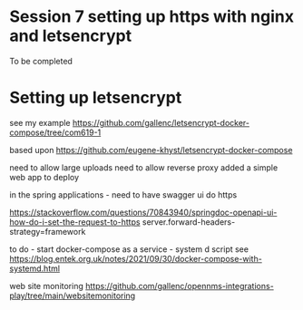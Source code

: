 # Session 7 setting up https with nginx and letsencrypt

To be completed


# Setting up letsencrypt

see my example https://github.com/gallenc/letsencrypt-docker-compose/tree/com619-1

based upon https://github.com/eugene-khyst/letsencrypt-docker-compose 

need to allow large uploads
need to allow reverse proxy
added a simple web app to deploy 

in the spring applications - need to have swagger ui do https

https://stackoverflow.com/questions/70843940/springdoc-openapi-ui-how-do-i-set-the-request-to-https
server.forward-headers-strategy=framework

to do - start docker-compose as a service - system d script
see https://blog.entek.org.uk/notes/2021/09/30/docker-compose-with-systemd.html


web site monitoring
https://github.com/gallenc/opennms-integrations-play/tree/main/websitemonitoring

